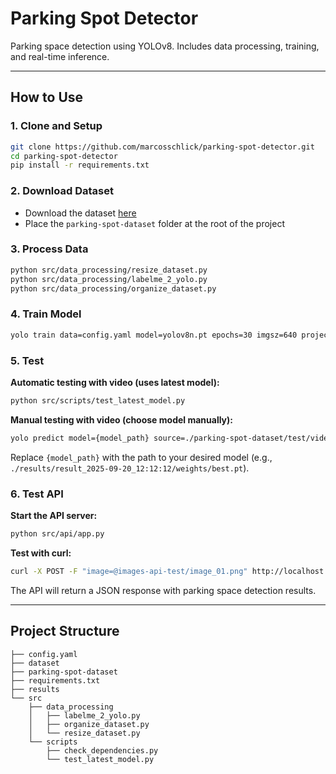 # Parking Spot Detector

Parking space detection using YOLOv8. Includes data processing, training, and real-time inference.

---

## How to Use

### 1. Clone and Setup

```bash
git clone https://github.com/marcosschlick/parking-spot-detector.git
cd parking-spot-detector
pip install -r requirements.txt
```

### 2. Download Dataset

- Download the dataset [here](https://drive.google.com/drive/folders/1JycO-is7-qS4FMPF5KWqwNeS56z7pxHV?usp=drive_link)
- Place the `parking-spot-dataset` folder at the root of the project

### 3. Process Data

```bash
python src/data_processing/resize_dataset.py
python src/data_processing/labelme_2_yolo.py
python src/data_processing/organize_dataset.py
```

### 4. Train Model

```bash
yolo train data=config.yaml model=yolov8n.pt epochs=30 imgsz=640 project=./results name="result_$(date +'%Y-%m-%d_%H:%M:%S')"
```

### 5. Test

**Automatic testing with video (uses latest model):**

```bash
python src/scripts/test_latest_model.py
```

**Manual testing with video (choose model manually):**

```bash
yolo predict model={model_path} source=./parking-spot-dataset/test/videos/test_parking_01.mp4 show=True save=True line_width=1 project=./predictions
```

Replace `{model_path}` with the path to your desired model (e.g., `./results/result_2025-09-20_12:12:12/weights/best.pt`).

### 6. Test API

**Start the API server:**

```bash
python src/api/app.py
```

**Test with curl:**

```bash
curl -X POST -F "image=@images-api-test/image_01.png" http://localhost:5000/detect/image
```

The API will return a JSON response with parking space detection results.

---

## Project Structure

```
├── config.yaml
├── dataset
├── parking-spot-dataset
├── requirements.txt
├── results
└── src
    ├── data_processing
    │   ├── labelme_2_yolo.py
    │   ├── organize_dataset.py
    │   └── resize_dataset.py
    └── scripts
        ├── check_dependencies.py
        └── test_latest_model.py
```
